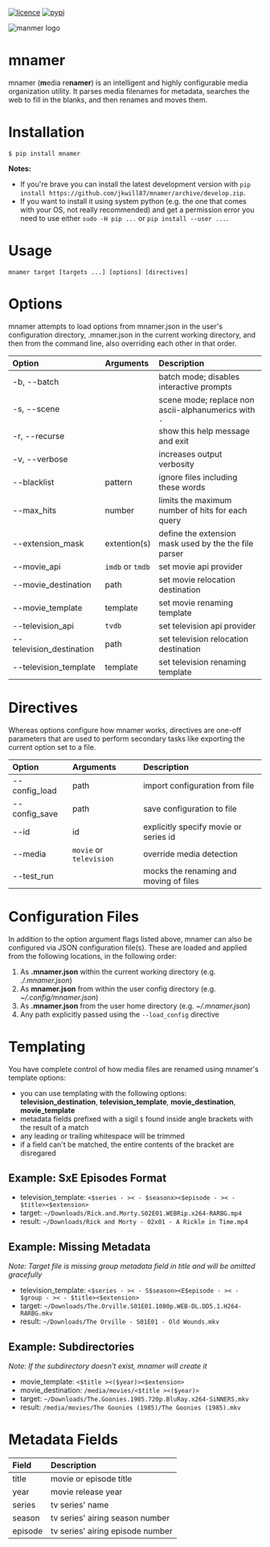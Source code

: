 [![licence](https://img.shields.io/github/license/jkwill87/mnamer.svg)](https://en.wikipedia.org/wiki/MIT_License)
[![pypi](https://img.shields.io/pypi/v/mnamer.svg)](https://pypi.python.org/pypi/mnamer)

![manmer logo](https://github.com/jkwill87/mnamer/raw/develop/_assets/mnamer.png)

# mnamer

mnamer (**m**edia re**namer**) is an intelligent and highly configurable media organization utility. It parses media filenames for metadata, searches the web to fill in the blanks, and then renames and moves them.


# Installation

`$ pip install mnamer`

**Notes:**
- If you're brave you can install the latest development version with `pip install https://github.com/jkwill87/mnamer/archive/develop.zip`.
- If you want to install it using system python (e.g. the one that comes with your OS, not really recommended) and get a permission error you need to use either `sudo -H pip ...` or `pip install --user ...`.


# Usage

`mnamer target [targets ...] [options] [directives]`


# Options

mnamer attempts to load options from mnamer.json in the user's configuration directory, .mnamer.json in the current working directory, and then from the command line, also overriding each other in that order.


| Option                  | Arguments        | Description                                           |
|:------------------------|:-----------------|:------------------------------------------------------|
|-b, --batch              |                  | batch mode; disables interactive prompts              |
|-s, --scene              |                  | scene mode; replace non ascii-alphanumerics with `.`  |
|-r, --recurse            |                  | show this help message and exit                       |
|-v, --verbose            |                  | increases output verbosity                            |
|--blacklist              | pattern          | ignore files including these words                    |
|--max_hits               | number           | limits the maximum number of hits for each query      |
|--extension_mask         | extention(s)     | define the extension mask used by the the file parser |
|--movie_api              | `imdb` or `tmdb` | set movie api provider                                |
|--movie_destination      | path             | set movie relocation destination                      |
|--movie_template         | template         | set movie renaming template                           |
|--television_api         | `tvdb`           | set television api provider                           |
|--television_destination | path             | set television relocation destination                 |
|--television_template    | template         | set television renaming template                      |


# Directives

Whereas options configure how mnamer works, directives are one-off parameters that are used to perform secondary tasks like exporting the current option set to a file.

| Option           | Arguments               | Description                            |
|:-----------------|:------------------------|:---------------------------------------|
| --config_load    | path                    | import configuration from file         |
| --config_save    | path                    | save configuration to file             |
| --id             | id                      | explicitly specify movie or series id  |
| --media          | `movie` or `television` | override media detection               |
| --test_run       |                         | mocks the renaming and moving of files |


# Configuration Files

In addition to the option argument flags listed above, mnamer can also be configured via JSON configuration file(s). These are loaded and applied from the following locations, in the following order:

1. As **.mnamer.json** within the current working directory (e.g. *./.mnamer.json*)
2. As **mnamer.json** from within the user config directory (e.g. *~/.config/mnamer.json*)
3. As **.mnamer.json** from the user home directory (e.g. *~/.mnamer.json*)
4. Any path explicitly passed using the `--load_config` directive


# Templating


You have complete control of how media files are renamed using mnamer's template options:

- you can use templating with the following options: **television_destination**, **television_template**, **movie_destination**, **movie_template**
- metadata fields prefixed with a sigil `$` found inside angle brackets with the result of a match
- any leading or trailing whitespace will be trimmed
- if a field can't be matched, the entire contents of the bracket are disregared


## Example: SxE Episodes Format

- television_template: `<$series - >< - $seasonx><$episode - >< - $title><$extension>`
- target: `~/Downloads/Rick.and.Morty.S02E01.WEBRip.x264-RARBG.mp4`
- result: `~/Downloads/Rick and Morty - 02x01 - A Rickle in Time.mp4`


## Example: Missing Metadata


*Note: Target file is missing group metadata field in title and will be omitted gracefully*

- television_template: `<$series - >< - S$season><E$episode - >< - $group - >< - $title><$extension>`
- target: `~/Downloads/The.Orville.S01E01.1080p.WEB-DL.DD5.1.H264-RARBG.mkv`
- result: `~/Downloads/The Orville - S01E01 - Old Wounds.mkv`


## Example: Subdirectories

*Note: If the subdirectory doesn't exist, mnamer will create it*

- movie_template: `<$title ><($year)><$extension>`
- movie_destination: `/media/movies/<$title ><($year)>`
- target: `~/Downloads/The.Goonies.1985.720p.BluRay.x264-SiNNERS.mkv`
- result: `/media/movies/The Goonies (1985)/The Goonies (1985).mkv`


# Metadata Fields

| Field   | Description                      |
|:--------|:---------------------------------|
| title   | movie or episode title           |
| year    | movie release year               |
| series  | tv series' name                  |
| season  | tv series' airing season number  |
| episode | tv series' airing episode number |
